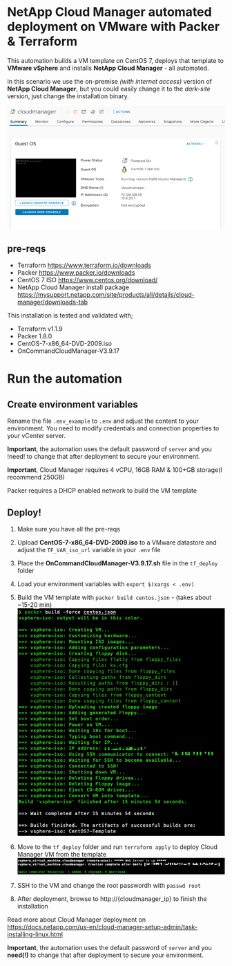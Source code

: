 # NetApp Cloud Manager automated deployment on VMware with Packer & Terraform
This automation builds a VM template on CentOS 7, deploys that template to **VMware vSphere** and installs **NetApp Cloud Manager** - all automated.

In this scenario we use the on-premise *(with internet access)* version of **NetApp Cloud Manager**, but you could easily change it to the *dark-site* version, just change the installation binary.

![Cloud Manager VM Screenshot](img/cloudmanager_vmware.png)

## pre-reqs

* Terraform https://www.terraform.io/downloads
* Packer https://www.packer.io/downloads
* CentOS 7 ISO https://www.centos.org/download/
* NetApp Cloud Manager install package https://mysupport.netapp.com/site/products/all/details/cloud-manager/downloads-tab

This installation is tested and validated with;

* Terraform v1.1.9
* Packer 1.8.0
* CentOS-7-x86_64-DVD-2009.iso
* OnCommandCloudManager-V3.9.17

# Run the automation

## Create environment variables

Rename the file `.env_example` to `.env` and adjust the content to your environment. You need to modify credentials and connection properties to your vCenter server.

**Important**, the automation uses the default password of `server` and you !need! to change that after deployment to secure your environment.

**Important**, Cloud Manager requires 4 vCPU, 16GB RAM & 100+GB storage(I recommend 250GB)

Packer requires a DHCP enabled network to build the VM template

## Deploy!

1. Make sure you have all the pre-reqs
2. Upload **CentOS-7-x86_64-DVD-2009.iso** to a VMware datastore and adjust the `TF_VAR_iso_url` variable in your `.env` file
3. Place the **OnCommandCloudManager-V3.9.17.sh** file in the `tf_deploy` folder
4. Load your environment variables with `export $(xargs < .env)`
5. Build the VM template with `packer build centos.json` - (takes about ~15-20 min)
![Cloud Manager Packer screenshot](img/cloudmanager_packer.png)

6. Move to the `tf_deploy` folder and run `terraform apply` to deploy Cloud Manager VM from the template
![Cloud Manager Terraform screenshot](img/cloudmanager_terraform.png)

7. SSH to the VM and change the root passwordh with `passwd root`
8. After deployment, browse to http://{cloudmanager_ip} to finish the installation

Read more about Cloud Manager deployment on https://docs.netapp.com/us-en/cloud-manager-setup-admin/task-installing-linux.html

**Important**, the automation uses the default password of `server` and you **need(!)** to change that after deployment to secure your environment.